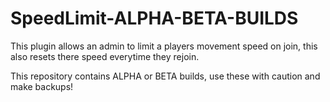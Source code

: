 # SpeedLimit-ALPHA-BETA-BUILDS
This plugin allows an admin to limit a players movement speed on join, this also resets there speed everytime they rejoin.  

This repository contains ALPHA or BETA builds, use these with caution and make backups!
